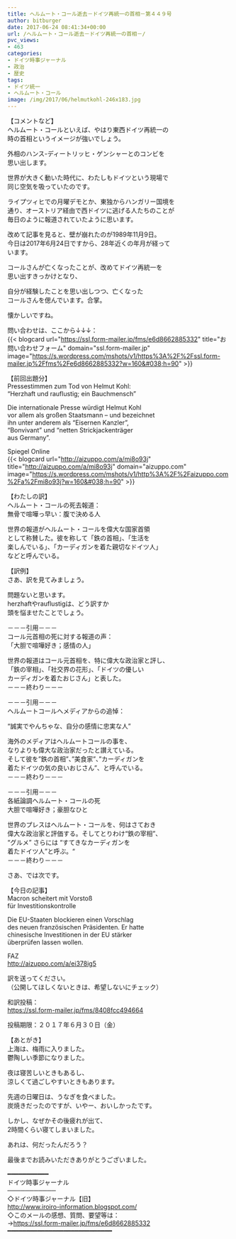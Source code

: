 ```yaml
---
title: ヘルムート・コール逝去－ドイツ再統一の首相－第４４９号
author: bitburger
date: 2017-06-24 08:41:34+00:00
url: /ヘルムート・コール逝去－ドイツ再統一の首相－/
pvc_views:
- 463
categories:
- ドイツ時事ジャーナル
- 政治
- 歴史
tags:
- ドイツ統一
- ヘルムート・コール
image: /img/2017/06/helmutkohl-246x183.jpg
---
```

【コメントなど】  
ヘルムート・コールといえば、やはり東西ドイツ再統一の  
時の首相というイメージが強いでしょう。  
  
外相のハンス-ディートリッヒ・ゲンシャーとのコンビを  
思い出します。  
  
世界が大きく動いた時代に、わたしもドイツという現場で  
同じ空気を吸っていたのです。  
  
ライプツィヒでの月曜デモとか、東独からハンガリー国境を  
通り、オーストリア経由で西ドイツに逃げる人たちのことが  
毎日のように報道されていたように思います。 

改めて記事を見ると、壁が崩れたのが1989年11月9日。  
今日は2017年6月24日ですから、28年近くの年月が経って  
います。  
  
コールさんが亡くなったことが、改めてドイツ再統一を  
思い出すきっかけとなり、  
  
自分が経験したことを思い出しつつ、亡くなった  
コールさんを偲んでいます。合掌。  
  
懐かしいですね。  
  
問い合わせは、ここから↓↓↓：  
{{< blogcard url="https://ssl.form-mailer.jp/fms/e6d8662885332" title="&#12362;&#21839;&#12356;&#21512;&#12431;&#12379;&#12501;&#12457;&#12540;&#12512;" domain="ssl.form-mailer.jp" image="https://s.wordpress.com/mshots/v1/https%3A%2F%2Fssl.form-mailer.jp%2Ffms%2Fe6d8662885332?w=160&#038;h=90" >}} 

【前回出題分】  
Pressestimmen zum Tod von Helmut Kohl:  
&#8220;Herzhaft und rauflustig; ein Bauchmensch&#8221;  
  
Die internationale Presse würdigt Helmut Kohl  
vor allem als großen Staatsmann &#8211; und bezeichnet  
ihn unter anderem als &#8220;Eisernen Kanzler&#8221;,  
&#8220;Bonvivant&#8221; und &#8220;netten Strickjackenträger  
aus Germany&#8221;.  
  
Spiegel Online  
{{< blogcard url="http://aizuppo.com/a/mi8o93j" title="http://aizuppo.com/a/mi8o93j" domain="aizuppo.com" image="https://s.wordpress.com/mshots/v1/http%3A%2F%2Faizuppo.com%2Fa%2Fmi8o93j?w=160&#038;h=90" >}} 

【わたしの訳】  
ヘルムート・コールの死去報道：  
無骨で喧嘩っ早い：腹で決める人  
  
世界の報道がヘルムート・コールを偉大な国家首領  
として称賛した。彼を称して「鉄の首相」、「生活を  
楽しんでいる」、「カーディガンを着た親切なドイツ人」  
などと呼んでいる。 

【訳例】  
さあ、訳を見てみましょう。  
  
問題ないと思います。  
herzhaftやrauflustigは、どう訳すか  
頭を悩ませたことでしょう。 

－－－引用－－－  
コール元首相の死に対する報道の声：  
「大胆で喧嘩好き；感情の人」  
  
世界の報道はコール元首相を、特に偉大な政治家と評し、  
「鉄の宰相」、「社交界の花形」、「ドイツの優しい  
カーディガンを着たおじさん」と表した。  
－－－終わり－－－ 

－－－引用－－－  
ヘルムートコールへメディアからの追悼：  
  
&#8220;誠実でやんちゃな、自分の感情に忠実な人&#8221;  
  
海外のメディアはヘルムートコールの事を、  
なりよりも偉大な政治家だったと讃えている。  
そして彼を&#8221;鉄の首相&#8221;、&#8221;美食家&#8221;、&#8221;カーディガンを  
着たドイツの気の良いおじさん&#8221;、と呼んでいる。  
－－－終わり－－－ 

－－－引用－－－  
各紙論調ヘルムート・コールの死  
大胆で喧嘩好き；豪胆なひと  
  
世界のプレスはヘルムート・コールを、何はさておき  
偉大な政治家と評価する。そしてとりわけ“鉄の宰相”、  
“グルメ” さらには “すてきなカーディガンを  
着たドイツ人”と呼ぶ。“  
－－－終わり－－－ 

さあ、では次です。  
  
【今日の記事】  
Macron scheitert mit Vorstoß  
für Investitionskontrolle  
  
Die EU-Staaten blockieren einen Vorschlag  
des neuen französischen Präsidenten. Er hatte  
chinesische Investitionen in der EU stärker  
überprüfen lassen wollen.  
  
FAZ  
<http://aizuppo.com/a/ei378ig5>  
  
訳を送ってください。  
（公開してほしくないときは、希望しないにチェック）  
  
和訳投稿：  
 <https://ssl.form-mailer.jp/fms/8408fcc494664>  
  
投稿期限：２０１７年６月３０日（金） 

【あとがき】  
上海は、梅雨に入りました。  
鬱陶しい季節になりました。  
  
夜は寝苦しいときもあるし、  
涼しくて過ごしやすいときもあります。  
  
先週の日曜日は、うなぎを食べました。  
炭焼きだったのですが、いやー、おいしかったです。  
  
しかし、なぜかその後疲れが出て、  
2時間くらい寝てしまいました。  
  
あれは、何だったんだろう？  
  
最後までお読みいただきありがとうございました。 

━━━━━━━━━━━  
ドイツ時事ジャーナル  
───────────  
◇ドイツ時事ジャーナル【旧】  
<http://www.iroiro-information.blogspot.com/>  
◇このメールの感想、質問、要望等は：  
-><https://ssl.form-mailer.jp/fms/e6d8662885332>  
━━━━━━━━━━━━━━━━━━━━━━━━━━━━